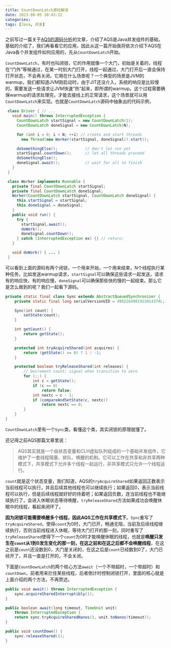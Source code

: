 ```yaml
---
title: CountDownLatch源码解读
date: 2023-08-05 10:43:12
categories:
tags: [Java, 并发]
---
```

之前写过一篇关于[AQS的源码分析](https://naosense.github.io/2019/03/12/%E4%B8%87%E9%94%81%E4%B9%8B%E6%AF%8DAbstractQueuedSynchronizer/)的文章，介绍了AQS是Java并发组件的基础，基础的介绍了，我们再看看它的应用，因此从这一篇开始我将依次介绍下AQS在Java各个并发组件如何应用的，先从`CountDownLatch`开始。

`CountDownLatch`，有时也叫闭锁，它的作用就像一个大门，初始是关着的，线程在“门外”等候通过，在某一时刻大门打开，线程一起通过，大门打开后一直会保持打开状态，不会再关闭。它用在什么场景呢？一个典型的场景是JVM的warmup，我们都知道JVM刚启动时，由于JIT还没介入，系统的响应是比较慢的，需要发送一些请求让JVM快速“热”起来，即所谓的warmup。这个过程需要确保warmup的请求处理完，才能去接线上的正常请求，这个场景就可以用`CountDownLatch`来实现。也就是`CountDownLatch`源码中抽象出的代码示例，

```java
 class Driver { // ...
   void main() throws InterruptedException {
     CountDownLatch startSignal = new CountDownLatch(1);
     CountDownLatch doneSignal = new CountDownLatch(N);

     for (int i = 0; i < N; ++i) // create and start threads
       new Thread(new Worker(startSignal, doneSignal)).start();

     doSomethingElse();            // don't let run yet
     startSignal.countDown();      // let all threads proceed
     doSomethingElse();
     doneSignal.await();           // wait for all to finish
   }
 }

 class Worker implements Runnable {
   private final CountDownLatch startSignal;
   private final CountDownLatch doneSignal;
   Worker(CountDownLatch startSignal, CountDownLatch doneSignal) {
     this.startSignal = startSignal;
     this.doneSignal = doneSignal;
   }
   public void run() {
     try {
       startSignal.await();
       doWork();
       doneSignal.countDown();
     } catch (InterruptedException ex) {} // return;
   }

   void doWork() { ... }
 }
 ```

可以看到上面的源码有两个闭锁，一个用来开始，一个用来结束，N个线程执行某种任务，比如发送warmup请求，`startSignal`可以确保这些请求一起发送，请求有的响应快，有的响应慢，`doneSignal`可以确保那些快的慢的一起结束。那么它是怎么做到的呢？我们一起看下源码。

```java
private static final class Sync extends AbstractQueuedSynchronizer {
    private static final long serialVersionUID = 4982264981922014374L;

    Sync(int count) {
        setState(count);
    }

    int getCount() {
        return getState();
    }

    protected int tryAcquireShared(int acquires) {
        return (getState() == 0) ? 1 : -1;
    }

    protected boolean tryReleaseShared(int releases) {
        // Decrement count; signal when transition to zero
        for (;;) {
            int c = getState();
            if (c == 0)
                return false;
            int nextc = c - 1;
            if (compareAndSetState(c, nextc))
                return nextc == 0;
        }
    }
}
```

`CountDownLatch`里有一个`Sync`类，看懂这个类，其实闭锁的原理就懂了。

还记得之前AQS那篇文章里说：

> AQS其实就是一个由状态变量和CLH虚拟队列组成的一个基础并发组件，它维护了一套线程阻塞、排队、唤醒的机制。它可以工作在共享和非共享两种模式下，共享模式下允许多个线程一起运行，非共享模式只允许一个线程运行。

`count`就是这个状态变量，我们知道，AQS的`tryAcquireShared`如果返回正数表示当前线程可以执行，并且后续其他线程也可以继续执行；如果返回0，表示当前线程可以执行，但是后续线程就好好的待着吧；如果返回负数，连当前线程也不能继续执行了，会进入休眠状态等待唤醒，`tryReleaseShared`方法如果成功会唤醒休眠中的线程，看起来闭环了。

**因为闭锁可能需要唤醒多个线程，因此AQS工作在共享模式下**。`Sync`重写了`tryAcquireShared`，使得`count`为0时，大门已开，畅通无阻，当前及后续线程继续执行，否则当前线程进入休眠，等待大门打开的那一刻，同时重写了`tryReleaseShared`使得下一个`count`为0时才能唤醒休眠的线程，也就是**唤醒只发生在`count`从1到0发生变化的那一刻，在这之前和在这之后都不会唤醒线程**，在这之前是`count`还没数到0，大门是关闭的，在这之后是`count`已经数到0了，大门已经开了，并且一直是打开的，不会关闭。

下面是`CountDownLatch`的两个核心方法`await`（一个不带超时，一个带超时）和`countDown`，前者用来拦住某些线程，后者倒计时控制闭锁打开，里面的核心就是上面介绍的两个方法，不再赘述。

```java
public void await() throws InterruptedException {
    sync.acquireSharedInterruptibly(1);
}

public boolean await(long timeout, TimeUnit unit)
    throws InterruptedException {
    return sync.tryAcquireSharedNanos(1, unit.toNanos(timeout));
}

public void countDown() {
    sync.releaseShared(1);
}
```
